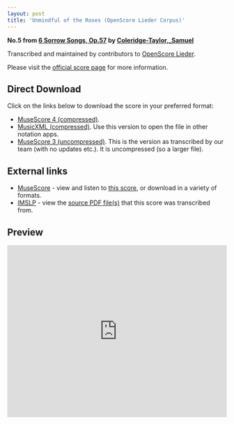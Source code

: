 ```yaml
---
layout: post
title: 'Unmindful of the Roses (OpenScore Lieder Corpus)'
---
```


__No.5 from [6 Sorrow Songs, Op.57](https://fourscoreandmore.org/OpenScore/Coleridge-Taylor%2C_Samuel/6_Sorrow_Songs%2C_Op.57/) by [Coleridge-Taylor,_Samuel](https://fourscoreandmore.org/OpenScore/Coleridge-Taylor%2C_Samuel)__

Transcribed and maintained by contributors to [OpenScore Lieder].

Please visit the [official score page] for more information.

[official score page]: https://musescore.com/openscore-lieder-corpus/scores/6189622
[OpenScore Lieder]: https://musescore.com/openscore-lieder-corpus

## Direct Download

Click on the links below to download the score in your preferred format:
- [MuseScore 4 (compressed)](https://fourscoreandmore.org/OpenScore/Coleridge-Taylor%2C_Samuel/6_Sorrow_Songs%2C_Op.57/5_Unmindful_of_the_Roses.mscz).
- [MusicXML (compressed)](https://fourscoreandmore.org/OpenScore/Coleridge-Taylor%2C_Samuel/6_Sorrow_Songs%2C_Op.57/5_Unmindful_of_the_Roses.mxl). Use this version to open the file in other notation apps.
- [MuseScore 3 (uncompressed)](https://raw.githubusercontent.com/OpenScore/Lieder/refs/heads/main/scores/Coleridge-Taylor%2C_Samuel/6_Sorrow_Songs%2C_Op.57/5_Unmindful_of_the_Roses/lc6189622.mscx). This is the version as transcribed by our team (with no updates etc.). It is uncompressed (so a larger file).

## External links

- [MuseScore] - view and listen to [this score][MuseScore], or download in a variety of formats.
- [IMSLP] - view the [source PDF file(s)][IMSLP] that this score was transcribed from.

[MuseScore]: https://musescore.com/score/6189622
[IMSLP]: https://imslp.org/wiki/Special:ReverseLookup/23607

## Preview

<iframe width="100%" height="394" src="https://musescore.com/openscore-lieder-corpus/scores/6189622/embed" frameborder="0" allowfullscreen allow="autoplay; fullscreen"></iframe>
